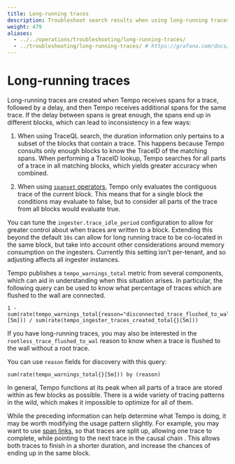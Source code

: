 ```yaml
---
title: Long-running traces
description: Troubleshoot search results when using long-running traces
weight: 479
aliases:
  - ../../operations/troubleshooting/long-running-traces/
  - ../troubleshooting/long-running-traces/ # https://grafana.com/docs/tempo/<TEMPO_VERSION>/troubleshooting/long-running-traces/
---
```


# Long-running traces

Long-running traces are created when Tempo receives spans for a trace,
followed by a delay, and then Tempo receives additional spans for the same
trace. If the delay between spans is great enough, the spans end up in
different blocks, which can lead to inconsistency in a few ways:

1. When using TraceQL search, the duration information only pertains to a
   subset of the blocks that contain a trace. This happens because Tempo
   consults only enough blocks to know the TraceID of the matching spans. When
   performing a TraceID lookup, Tempo searches for all parts of a trace in all
   matching blocks, which yields greater accuracy when combined.

1. When using [`spanset`
   operators](https://grafana.com/docs/tempo/latest/traceql/#combining-spansets),
   Tempo only evaluates the contiguous trace of the current block. This means
   that for a single block the conditions may evaluate to false, but to
   consider all parts of the trace from all blocks would evaluate true.

You can tune the `ingester.trace_idle_period` configuration to allow for
greater control about when traces are written to a block. Extending this beyond
the default `10s` can allow for long running trace to be co-located in the same
block, but take into account other considerations around memory consumption on
the ingesters. Currently this setting isn't per-tenant, and so adjusting
affects all ingester instances.

Tempo publishes a `tempo_warnings_total` metric from several components, which
can aid in understanding when this situation arises. In particular, the following query can be used to know what percentage of traces which are flushed to the wall are connected.

```
1 - sum(rate(tempo_warnings_total{reason="disconnected_trace_flushed_to_wal"}[5m])) / sum(rate(tempo_ingester_traces_created_total{}[5m]))
```

If you have long-running traces, you may also be interested in the
`rootless_trace_flushed_to_wal` reason to know when a trace is flushed to the
wall without a root trace.

You can use `reason` fields for discovery with this query:

```
sum(rate(tempo_warnings_total{}[5m])) by (reason)
```

In general, Tempo functions at its peak when all parts of a trace are stored
within as few blocks as possible. There is a wide variety of tracing patterns
in the wild, which makes it impossible to optimize for all of them.

While the preceding information can help determine what Tempo is doing, it may
be worth modifying the usage pattern slightly. For example, you may want to use
[span
links](https://opentelemetry.io/docs/concepts/signals/traces/#span-links), so
that traces are split up, allowing one trace to complete, while pointing to the
next trace in the causal chain . This allows both traces to finish in a
shorter duration, and increase the chances of ending up in the same block.
